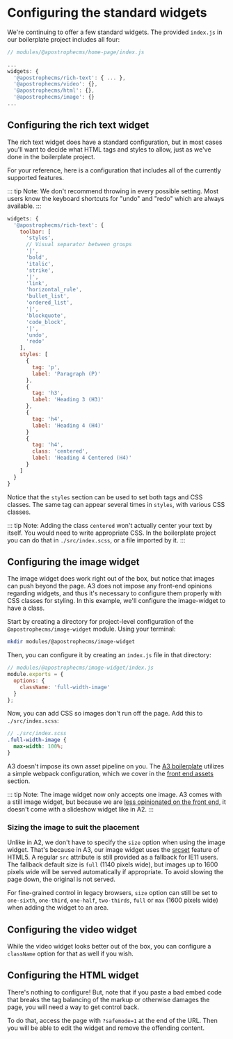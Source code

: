 # Configuring the standard widgets

We're continuing to offer a few standard widgets. The provided `index.js` in our boilerplate project includes all four:

```js
// modules/@apostrophecms/home-page/index.js

...
widgets: {
  '@apostrophecms/rich-text': { ... },
  '@apostrophecms/video': {},
  '@apostrophecms/html': {},
  '@apostrophecms/image': {}
...
```

## Configuring the rich text widget

The rich text widget does have a standard configuration, but in most cases you'll want to decide what HTML tags and styles to allow, just as we've done in the boilerplate project.

For your reference, here is a configuration that includes all of the currently supported features.

::: tip Note:
We don't recommend throwing in every possible setting. Most users know the keyboard shortcuts for "undo" and "redo" which are always available.
:::

```js
widgets: {
  '@apostrophecms/rich-text': {
    toolbar: [
      'styles',
      // Visual separator between groups
      '|',
      'bold',
      'italic',
      'strike',
      '|',
      'link',
      'horizontal_rule',
      'bullet_list',
      'ordered_list',
      '|',
      'blockquote',
      'code_block',
      '|',
      'undo',
      'redo'
    ],
    styles: [
      {
        tag: 'p',
        label: 'Paragraph (P)'
      },
      {
        tag: 'h3',
        label: 'Heading 3 (H3)'
      },
      {
        tag: 'h4',
        label: 'Heading 4 (H4)'
      }
      {
        tag: 'h4',
        class: 'centered',
        label: 'Heading 4 Centered (H4)'
      }
    ]
  }
}
```

Notice that the `styles` section can be used to set both tags and CSS classes. The same tag can appear several times in `styles`, with various CSS classes.

::: tip Note:
Adding the class `centered` won't actually center your text by itself. You would need to write appropriate CSS. In the boilerplate project you can do that in `./src/index.scss`, or a file imported by it.
:::

## Configuring the image widget

The image widget does work right out of the box, but notice that images can push beyond the page. A3 does not impose any front-end opinions regarding widgets, and thus it's necessary to configure them properly with CSS classes for styling. In this example, we'll configure the image-widget to have a class.

Start by creating a directory for project-level configuration of the `@apostrophecms/image-widget` module. Using your terminal:

```bash
mkdir modules/@apostrophecms/image-widget
```

Then, you can configure it by creating an `index.js` file in that directory:

```js
// modules/@apostrophecms/image-widget/index.js
module.exports = {
  options: {
    className: 'full-width-image'
  }
};
```

Now, you can add CSS so images don't run off the page. Add this to `./src/index.scss`:

```scss
// ./src/index.scss
.full-width-image {
  max-width: 100%;
}
```

A3 doesn't impose its own asset pipeline on you. The [A3 boilerplate]() utilizes a simple webpack configuration, which we cover in the [front end assets](front-end-assets.md) section.

::: tip Note:
The image widget now only accepts one image. A3 comes with a still image widget, but because we are [less opinionated on the front end](front-end-assets.md), it doesn't come with a slideshow widget like in A2.
:::

### Sizing the image to suit the placement

Unlike in A2, we don't have to specify the `size` option when using the image widget. That's because in A3, our image widget uses the [srcset](https://developer.mozilla.org/en-US/docs/Learn/HTML/Multimedia_and_embedding/Responsive_images) feature of HTML5. A regular `src` attribute is still provided as a fallback for IE11 users. The fallback default size is `full` (1140 pixels wide), but images up to 1600 pixels wide will be served automatically if appropriate. To avoid slowing the page down, the original is not served.

For fine-grained control in legacy browsers, `size` option can still be set to `one-sixth`, `one-third`, `one-half`, `two-thirds`, `full` or `max` (1600 pixels wide) when adding the widget to an area.

## Configuring the video widget

While the video widget looks better out of the box, you can configure a `className` option for that as well if you wish.

## Configuring the HTML widget

There's nothing to configure! But, note that if you paste a bad embed code that breaks the tag balancing of the markup or otherwise damages the page, you will need a way to get control back.

To do that, access the page with `?safemode=1` at the end of the URL. Then you will be able to edit the widget and remove the offending content.
